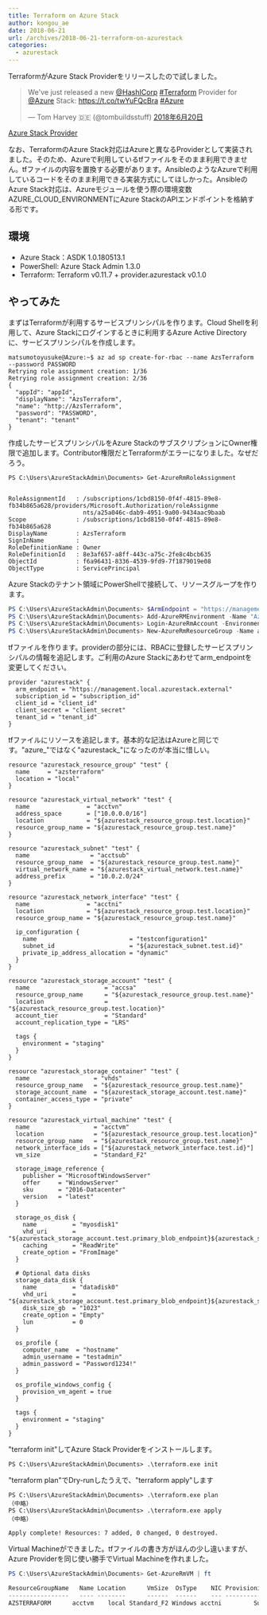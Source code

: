 ```yaml
---
title: Terraform on Azure Stack
author: kongou_ae
date: 2018-06-21
url: /archives/2018-06-21-terraform-on-azurestack
categories:
  - azurestack
---
```


TerraformがAzure Stack Providerをリリースしたので試しました。

<blockquote class="twitter-tweet" data-cards="hidden" data-lang="ja"><p lang="en" dir="ltr">We&#39;ve just released a new <a href="https://twitter.com/HashiCorp?ref_src=twsrc%5Etfw">@HashICorp</a> <a href="https://twitter.com/hashtag/Terraform?src=hash&amp;ref_src=twsrc%5Etfw">#Terraform</a> Provider for <a href="https://twitter.com/Azure?ref_src=twsrc%5Etfw">@Azure</a> Stack: <a href="https://t.co/twYuFQcBra">https://t.co/twYuFQcBra</a> <a href="https://twitter.com/hashtag/Azure?src=hash&amp;ref_src=twsrc%5Etfw">#Azure</a></p>&mdash; Tom Harvey 🇩🇪 (@tombuildsstuff) <a href="https://twitter.com/tombuildsstuff/status/1009331538494918657?ref_src=twsrc%5Etfw">2018年6月20日</a></blockquote>
<script async src="https://platform.twitter.com/widgets.js" charset="utf-8"></script>

[Azure Stack Provider](https://www.terraform.io/docs/providers/azurestack/index.html)

なお、TerraformのAzure Stack対応はAzureと異なるProviderとして実装されました。そのため、Azureで利用しているtfファイルをそのまま利用できません。tfファイルの内容を置換する必要があります。AnsibleのようなAzureで利用しているコードをそのまま利用できる実装方式にしてほしかった。AnsibleのAzure Stack対応は、Azureモジュールを使う際の環境変数AZURE_CLOUD_ENVIRONMENTにAzure StackのAPIエンドポイントを格納する形です。

## 環境
- Azure Stack：ASDK 1.0.180513.1
- PowerShell: Azure Stack Admin 1.3.0
- Terraform: Terraform v0.11.7 + provider.azurestack v0.1.0

## やってみた

まずはTerraformが利用するサービスプリンシパルを作ります。Cloud Shellを利用して、Azure Stackにログインするときに利用するAzure Active Directoryに、サービスプリンシパルを作成します。

```
matsumotoyusuke@Azure:~$ az ad sp create-for-rbac --name AzsTerraform --password PASSWORD
Retrying role assignment creation: 1/36
Retrying role assignment creation: 2/36
{
  "appId": "appId",
  "displayName": "AzsTerraform",
  "name": "http://AzsTerraform",
  "password": "PASSWORD",
  "tenant": "tenant"
}
```

作成したサービスプリンシパルをAzure StackのサブスクリプションにOwner権限で追加します。Contributor権限だとTerraformがエラーになりました。なぜだろう。

```
PS C:\Users\AzureStackAdmin\Documents> Get-AzureRmRoleAssignment


RoleAssignmentId   : /subscriptions/1cbd8150-0f4f-4815-89e8-fb34b865a628/providers/Microsoft.Authorization/roleAssignme
                     nts/a25a046c-dab9-4951-9a00-9434aac9baab
Scope              : /subscriptions/1cbd8150-0f4f-4815-89e8-fb34b865a628
DisplayName        : AzsTerraform
SignInName         :
RoleDefinitionName : Owner
RoleDefinitionId   : 8e3af657-a8ff-443c-a75c-2fe8c4bcb635
ObjectId           : f6a96431-8336-4539-9fd9-7f1879019e08
ObjectType         : ServicePrincipal
```

Azure Stackのテナント領域にPowerShellで接続して、リソースグループを作ります。

```Powershell
PS C:\Users\AzureStackAdmin\Documents> $ArmEndpoint = "https://management.local.azurestack.external"
PS C:\Users\AzureStackAdmin\Documents> Add-AzureRMEnvironment -Name "AzureStackUser" -ArmEndpoint $ArmEndpoint
PS C:\Users\AzureStackAdmin\Documents> Login-AzureRmAccount -EnvironmentName "AzureStackUser" `
PS C:\Users\AzureStackAdmin\Documents> New-AzureRmResourceGroup -Name azsterraform -Location local
```

tfファイルを作ります。providerの部分には、RBACに登録したサービスプリンシパルの情報を追記します。ご利用のAzure Stackにあわせてarm_endpointを変更してください。

```
provider "azurestack" {
  arm_endpoint = "https://management.local.azurestack.external"
  subscription_id = "subscription_id"
  client_id = "client_id"
  client_secret = "client_secret"
  tenant_id = "tenant_id"
}
```

tfファイルにリソースを追記します。基本的な記法はAzureと同じです。"azure_"ではなく"azurestack_"になったのが本当に惜しい。

```
resource "azurestack_resource_group" "test" {
  name     = "azsterraform"
  location = "local"
}

resource "azurestack_virtual_network" "test" {
  name                = "acctvn"
  address_space       = ["10.0.0.0/16"]
  location            = "${azurestack_resource_group.test.location}"
  resource_group_name = "${azurestack_resource_group.test.name}"
}

resource "azurestack_subnet" "test" {
  name                 = "acctsub"
  resource_group_name  = "${azurestack_resource_group.test.name}"
  virtual_network_name = "${azurestack_virtual_network.test.name}"
  address_prefix       = "10.0.2.0/24"
}

resource "azurestack_network_interface" "test" {
  name                = "acctni"
  location            = "${azurestack_resource_group.test.location}"
  resource_group_name = "${azurestack_resource_group.test.name}"

  ip_configuration {
    name                          = "testconfiguration1"
    subnet_id                     = "${azurestack_subnet.test.id}"
    private_ip_address_allocation = "dynamic"
  }
}

resource "azurestack_storage_account" "test" {
  name                     = "accsa"
  resource_group_name      = "${azurestack_resource_group.test.name}"
  location                 = "${azurestack_resource_group.test.location}"
  account_tier             = "Standard"
  account_replication_type = "LRS"

  tags {
    environment = "staging"
  }
}

resource "azurestack_storage_container" "test" {
  name                  = "vhds"
  resource_group_name   = "${azurestack_resource_group.test.name}"
  storage_account_name  = "${azurestack_storage_account.test.name}"
  container_access_type = "private"
}

resource "azurestack_virtual_machine" "test" {
  name                  = "acctvm"
  location              = "${azurestack_resource_group.test.location}"
  resource_group_name   = "${azurestack_resource_group.test.name}"
  network_interface_ids = ["${azurestack_network_interface.test.id}"]
  vm_size               = "Standard_F2"

  storage_image_reference {
    publisher = "MicrosoftWindowsServer"
    offer     = "WindowsServer"
    sku       = "2016-Datacenter"
    version   = "latest"
  }

  storage_os_disk {
    name          = "myosdisk1"
    vhd_uri       = "${azurestack_storage_account.test.primary_blob_endpoint}${azurestack_storage_container.test.name}/myosdisk1.vhd"
    caching       = "ReadWrite"
    create_option = "FromImage"
  }

  # Optional data disks
  storage_data_disk {
    name          = "datadisk0"
    vhd_uri       = "${azurestack_storage_account.test.primary_blob_endpoint}${azurestack_storage_container.test.name}/datadisk0.vhd"
    disk_size_gb  = "1023"
    create_option = "Empty"
    lun           = 0
  }

  os_profile {
    computer_name  = "hostname"
    admin_username = "testadmin"
    admin_password = "Password1234!"
  }

  os_profile_windows_config {
    provision_vm_agent = true
  }

  tags {
    environment = "staging"
  }
}
```

"terraform init"してAzure Stack Providerをインストールします。

```
PS C:\Users\AzureStackAdmin\Documents> .\terraform.exe init
```

"terraform plan"でDry-runしたうえで、"terraform apply"します

```
PS C:\Users\AzureStackAdmin\Documents> .\terraform.exe plan
（中略）
PS C:\Users\AzureStackAdmin\Documents> .\terraform.exe apply
（中略）

Apply complete! Resources: 7 added, 0 changed, 0 destroyed.
```

Virtual Machineができました。tfファイルの書き方がほんの少し違いますが、Azure Providerを同じ使い勝手でVirtual Machineを作れました。

```Powershell
PS C:\Users\AzureStackAdmin\Documents> Get-AzureRmVM | ft

ResourceGroupName   Name Location      VmSize  OsType    NIC ProvisioningState
-----------------   ---- --------      ------  ------    --- -----------------
AZSTERRAFORM      acctvm    local Standard_F2 Windows acctni         Succeeded
```
